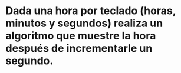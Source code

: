 # Dada una hora por teclado (horas, minutos y segundos) realiza un algoritmo que muestre la hora después de incrementarle un segundo.
